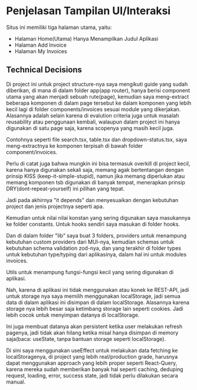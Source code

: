 # Penjelasan Tampilan UI/Interaksi

Situs ini memiliki tiga halaman utama, yaitu:

- Halaman Home(Utama) Hanya Menampilkan Judul Aplikasi
- Halaman Add Invoice
- Halaman My Invoices

## Technical Decisions

Di project ini untuk project structure-nya saya mengikuti guide yang sudah diberikan, di mana di dalam folder app(app router), hanya berisi component utama yang akan menjadi sebuah rute(page), kemudian saya meng-extract beberapa komponen di dalam page tersebut ke dalam komponen yang lebih kecil lagi di folder components/invoices sesuai module yang dikerjakan. Alasannya adalah selain karena di evalution criteria juga untuk masalah reusability atau penggunaan kembali, walaupun dalam project ini hanya digunakan di satu page saja, karena scopenya yang masih kecil juga.

Contohnya seperti file search.tsx, table.tsx dan dropdown-status.tsx, saya meng-extractnya ke komponen terpisah di bawah folder component/invoices.

Perlu di catat juga bahwa mungkin ini bisa termasuk overkill di project kecil, karena hanya digunakan sekali saja, memang agak bertentangan dengan prinsip KISS (keep-it-simple-stupid), namun jika memang diperlukan atau memang komponen tsb digunakan di banyak tempat, menerapkan prinsip DRY(dont-repeat-yourself) ini pilihan yang tepat.

Jadi pada akhirnya "it depends" dan menyesuaikan dengan kebutuhan project dan jenis projectnya seperti apa.

Kemudian untuk nilai nilai konstan yang sering digunakan saya masukannya ke folder constants. Untuk hooks sendiri saya masukan di folder hooks.

Dan di dalam folder "lib" saya buat 3 folders, providers untuk menampung kebutuhan custom providers dari MUI-nya, kemudian schemas untuk kebutuhan schema validation zod-nya, dan yang terakhir di folder types untuk kebutuhan type/typing dari aplikasinya, dalam hal ini untuk modules invoices.

Utils untuk menampung fungsi-fungsi kecil yang sering digunakan di aplikasi.

Nah, karena di aplikasi ini tidak menggunakan atau konek ke REST-API, jadi untuk storage nya saya memilih menggunakan localStorage, jadi semua data di dalam aplikasi ini disimpan di dalam localStorage. Alasannya karena storage nya lebih besar saja ketimbang storage lain seperti cookies. Jadi lebih cocok untuk menyimpan datanya di localStorage.

Ini juga membuat datanya akan persistent ketika user melakukan refresh pagenya, jadi tidak akan hilang ketika misal hanya disimpan di memory saja(baca: useState, tanpa bantuan storage seperti localStorage).

Di sini saya menggunakan useEffect untuk melakukan data fetching ke localStoragenya, di project yang lebih real/production grade, harusnya dapat menggunakan approach yang lebih proper seperti React-Query, karena mereka sudah memberikan banyak hal seperti caching, deduping request, loading, error, success state, jadi tidak perlu dilakukan secara manual.
